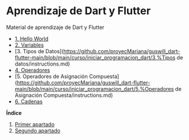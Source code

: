 # Aprendizaje de Dart y Flutter
Material de aprendizaje de Dart y Flutter

- [1. Hello World](https://github.com/proyecMariana/guswill_dart-flutter-main/blob/main/curso/iniciar_programacion_dart/1.%20hello_world/instructions.md)
- [2. Variables](https://github.com/proyecMariana/guswill_dart-flutter-main/blob/main/curso/iniciar_programacion_dart/2.%Variables/instructions.md)
- [3. Tipos de Datos](https://github.com/proyecMariana/guswill_dart-flutter-main/blob/main/curso/iniciar_programacion_dart/3.%Tipos de datos/instructions.md)
- [4. Operadores](https://github.com/proyecMariana/guswill_dart-flutter-main/blob/main/curso/iniciar_programacion_dart/4.%Operadores/instructions.md)
- [5. Operadores de Asignación Compuesta](https://github.com/proyecMariana/guswill_dart-flutter-main/blob/main/curso/iniciar_programacion_dart/5.%Operadores de Asignación Compuesta/instructions.md)
- [6. Cadenas](https://github.com/proyecMariana/guswill_dart-flutter-main/blob/main/curso/iniciar_programacion_dart/6.%Cadenas/instructions.md)


**Índice**
1. [Primer apartado]([#id1](https://github.com/proyecMariana/guswill_dart-flutter-main/blob/main/curso/iniciar_programacion_dart/1.%20hello_world/instructions.md)https://github.com/proyecMariana/guswill_dart-flutter-main/blob/main/curso/iniciar_programacion_dart/1.%20hello_world/instructions.md)
2. [Segundo apartado](#id2)
